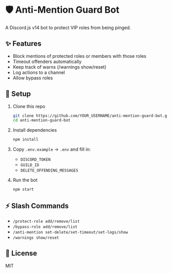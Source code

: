 # 🛡️ Anti-Mention Guard Bot

A Discord.js v14 bot to protect VIP roles from being pinged.

## ✨ Features
- Block mentions of protected roles or members with those roles
- Timeout offenders automatically
- Keep track of warns (/warnings show/reset)
- Log actions to a channel
- Allow bypass roles

## 🚀 Setup

1. Clone this repo  
   ```bash
   git clone https://github.com/YOUR_USERNAME/anti-mention-guard-bot.git
   cd anti-mention-guard-bot
   ```

2. Install dependencies  
   ```bash
   npm install
   ```

3. Copy `.env.example` → `.env` and fill in:  
   - `DISCORD_TOKEN`
   - `GUILD_ID`
   - `DELETE_OFFENDING_MESSAGES`

4. Run the bot  
   ```bash
   npm start
   ```

## ⚡ Slash Commands
- `/protect-role add/remove/list`
- `/bypass-role add/remove/list`
- `/anti-mention set-delete/set-timeout/set-logs/show`
- `/warnings show/reset`

## 📜 License
MIT